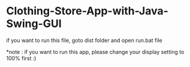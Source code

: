 # Clothing-Store-App-with-Java-Swing-GUI

if you want to run this file, goto dist folder and open run.bat file

*note : if you want to run this app, please change your display setting to 100% first :)
